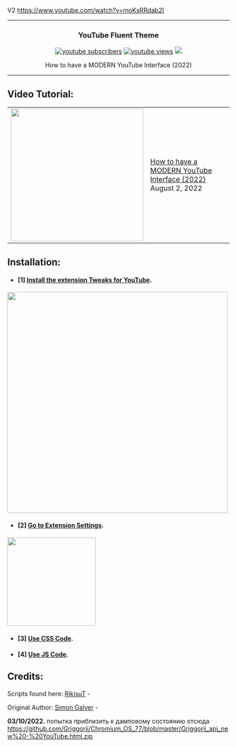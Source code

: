 V2 https://www.youtube.com/watch?v=moKsRRdab2I

---

<h3 align="center">YouTube Fluent Theme</h3>

<p align="center">
    <a href="https://www.youtube.com/channel/UC6WtVfU5gi2CQ4ionzbz1CQ?sub_confirmation=1">
      <img alt="youtube subscribers" title="Subscribe to griggorii editor YouTube channel" src="https://github-readme-youtube-stats.herokuapp.com/subscribers/index.php?id=UCbfGHhyeHpKXF5rl1cRfvbg&key=AIzaSyDvBOxP4M5Ygutbku6_3whU2YR6xV9KKV8&style=for-the-badge&color=red&labelColor=ce4630&label=Subscribers"/></a>
    <a href="https://www.youtube.com/channel/UCipSxT7a3rn81vGLw9lqRkg">
      <img alt="youtube views" title="YouTube views" src="https://github-readme-youtube-stats.herokuapp.com/views/index.php?id=UCbfGHhyeHpKXF5rl1cRfvbg&key=AIzaSyDvBOxP4M5Ygutbku6_3whU2YR6xV9KKV8&label=View+Count&style=for-the-badge&color=blue&labelColor=0b689d"/></a>
  <a href="https://discord.gg/cPKc5B6Gnv" alt="Dev Pro Tips Discussion & Support Server">
    <img src="https://img.shields.io/discord/836621542917275668?color=7289DA&labelColor=4a64bd&logo=discord&logoColor=white&style=for-the-badge"/></a>
  </p>
</p>
<p align="center"> How to have a MODERN YouTube Interface (2022)</p>

---

## Video Tutorial:
<table><tr><td><a href="https://youtu.be/yUj94z1VsKc"><img width="300px" src="https://i.imgur.com/1f5P5de.jpeg"></a></td>
<td><a href="https://youtu.be/yUj94z1VsKc">How to have a MODERN YouTube Interface (2022) </a><br/>August 2, 2022</td></tr></table>

## Installation:
 
- #### [1] **[Install the extension Tweaks for YouTube](https://chrome.google.com/webstore/detail/tweaks-for-youtube/ogkoifddpkoabehfemkolflcjhklmkge "Install the extension Tweaks for YouTube").**
<img width="500px" src="https://i.imgur.com/kYF2ESb.png"></a>


- #### [2] **[Go to Extension Settings](chrome-extension://ogkoifddpkoabehfemkolflcjhklmkge/options.html "Go to Extension Settings").**

<img width="200px" src="https://i.imgur.com/YdZm30f.png"></a>

- #### [3] **[Use CSS Code](https://github.com/LawOff/YouTubeFluent/blob/main/theme/style.css "Use CSS Code").**

- #### [4] **[Use JS Code](https://github.com/LawOff/YouTubeFluent/blob/main/theme/script.js "Use JS Code").**


## Credits:

Scripts found here:
[RikisuT](https://github.com/RikisuT/Youtube-Fluent-Theme "RikisuT") -

Original Author:
[Simon Galver](https://userstyles.org/users/854680 "Simon Galver") - 


**03/10/2022.** попытка приблизить к дамповому состоянию отсюда https://github.com/Griggorii/Chromium_OS_77/blob/master/Griggorii_api_new%20-%20YouTube.html.zip
